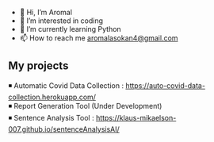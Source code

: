 - 👋 Hi, I’m Aromal
- 👀 I’m interested in coding
- 🌱 I’m currently learning Python
- 📫 How to reach me aromalasokan4@gmail.com


My projects
-----------
◾ Automatic Covid Data Collection : https://auto-covid-data-collection.herokuapp.com/  
◾ Report Generation Tool (Under Development)  
◾ Sentence Analysis Tool : https://klaus-mikaelson-007.github.io/sentenceAnalysisAI/
